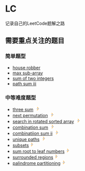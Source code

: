 # LC
记录自己的LeetCode题解之路

[LeetCodeLogo]:./assets/images/LeetCode_logo_16.png

## 需要重点关注的题目
### 简单题型
- [house robber](./src/easy/house_robber_1.js)
- [max sub-array](./src/easy/max_subarray_2.js)
- [sum of two integers](./src/easy/sum_of_two_integers_1.js)
- [path sum iii](./src/easy/path_sum_iii_1.js)

### 中等难度题型
- [three sum](./src/medium/3sum_1.js) [![leet code logo][LeetCodeLogo]](https://leetcode.com/problems/3sum/description/)
- [next permutation](./src/medium/next_permutation_1.js) [![leet code logo][LeetCodeLogo]](https://leetcode.com/problems/next-permutation/)
- [search in rotated sorted array](./src/medium/search_in_rotated_sorted_array_1.js) [![leet code logo][LeetCodeLogo]](https://leetcode.com/problems/search-in-rotated-sorted-array/)
- [combination sum](./src/medium/combination_sum_1.js) [![leet code logo][LeetCodeLogo]](https://leetcode.com/problems/combination-sum/)
- [combinatiion sum ii](./src/medium/combination_sum_ii_1.js) [![leet code logo][LeetCodeLogo]](https://leetcode.com/problems/combination-sum-ii/)
- [unique paths](./src/medium/unique_paths_2.js) [![leet code logo][LeetCodeLogo]](https://leetcode.com/problems/unique-paths/description/)
- [subsets](./src/medium/subsets_2.js)[![leet code logo][LeetCodeLogo]](https://leetcode.com/problems/subsets/)
- [sum root to leaf numbers](./src/medium/sum_root_to_leaf_numbers_2.js)[![leet code logo][LeetCodeLogo]](https://leetcode.com/problems/sum-root-to-leaf-numbers/)
- [surrounded regions](./src/medium/surrounded_regions_1.js)[![leet code logo][LeetCodeLogo]](https://leetcode.com/problems/surrounded-regions)
- [palindrome partitioning](./src/medium/palindrome_partitioning_1.js)[![leet code logo][LeetCodeLogo]](https://leetcode.com/problems/palindrome-partitioning)
